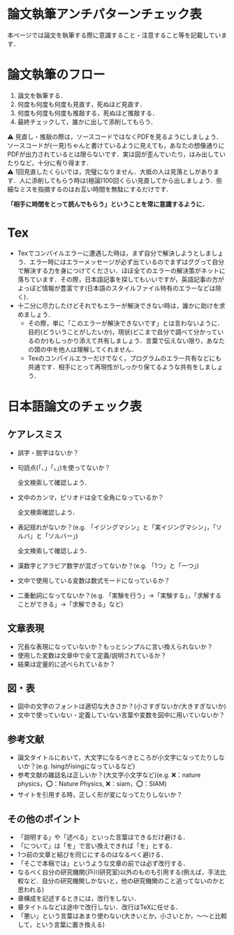 # 論文執筆アンチパターンチェック表

本ページでは論文を執筆する際に意識すること・注意すること等を記載しています．

# 論文執筆のフロー

1. 論文を執筆する．
2. 何度も何度も何度も見直す，死ぬほど見直す．
3. 何度も何度も何度も推敲する，死ぬほど推敲する．
4. 最終チェックして，誰かに出して添削してもらう．

<aside>
⚠️ 見直し・推敲の際は，ソースコードではなくPDFを見るようにしましょう．ソースコードが(一見)ちゃんと書けているように見えても，あなたの想像通りにPDFが出力されているとは限らないです．実は図が歪んでいたり，はみ出していたりなど，十分に有り得ます．

</aside>

<aside>
⚠️ 1回見直したくらいでは，完璧になりません．大抵の人は見落としがあります．人に添削してもらう時は(極論)100回くらい見直してから出しましょう．些細なミスを指摘するのはお互い時間を無駄にするだけです．

**「相手に時間をとって読んでもらう」ということを常に意識するように．**

</aside>

# Tex

- Texでコンパイルエラーに遭遇した時は，まず自分で解決しようとしましょう．エラー時にはエラーメッセージが必ず出ているのでまずはググって自分で解決する力を身につけてください．ほぼ全てのエラーの解決策がネットに落ちています．その際，日本語記事を探してもいいですが，英語記事の方がよっぽど情報が豊富です(日本語のスタイルファイル特有のエラーなどは除く)．
- 十二分に尽力したけどそれでもエラーが解決できない時は，誰かに助けを求めましょう．
    - その際，単に「このエラーが解決できないです」とは言わないように．目的(どういうことがしたいか)，現状(どこまで自分で調べて分かっているのか)もしっかり添えて共有しましょう．言葉で伝えない限り，あなたの頭の中を他人は理解してくれません．
    - Texのコンパイルエラーだけでなく，プログラムのエラー共有などにも共通です．相手にとって再現性がしっかり保てるような共有をしましょう．

# 日本語論文のチェック表

## ケアレスミス

- 誤字・脱字はないか？
- 句読点(「、」「。」)を使ってないか？
    
    全文検索して確認しよう．
    
- 文中のカンマ，ピリオドは全て全角になっているか？
    
    全文検索確認しよう．
    
- 表記揺れがないか？(e.g. 「イジングマシン」と「実イジングマシン」，「ソルバ」と「ソルバー」)
    
    全文検索して確認しよう．
    
- 漢数字とアラビア数字が混ざってないか？(e.g. 「1つ」と「一つ」)
- 文中で使用している変数は数式モードになっているか？
- 二重動詞になってないか？(e.g. 「実験を行う」→「実験する」，「求解することができる」→「求解できる」など)

## 文章表現

- 冗長な表現になっていないか？もっとシンプルに言い換えられないか？
- 使用した変数は文章中で全て定義/説明されているか？
- 結果は定量的に述べられているか？

## 図・表

- 図中の文字のフォントは適切な大きさか？(小さすぎないか/大きすぎないか)
- 文中で使っていない・定義していない言葉や変数を図中に用いていないか？

## 参考文献

- 論文タイトルにおいて，大文字になるべきところが小文字になってたりしないか？(e.g. Isingがisingになっているなど)
- 参考文献の雑誌名は正しいか？(大文字小文字など)(e.g. ❌：nature physics，⭕️：Nature Physics, ❌：siam，⭕️：SIAM)
- サイトを引用する時，正しく形が変になってたりしないか？

## その他のポイント

- 「説明する」や「述べる」といった言葉はできるだけ避ける．
- 「について」は「を」で言い換えできれば「を」とする．
- 1つ前の文章と結びを同じにするのはなるべく避ける．
- 「そこで本稿では」というような文章の前では必ず改行する．
- なるべく自分の研究機関(戸川研究室)以外のものも引用する(例えば，手法比較など．自分の研究機関しかないと，他の研究機関のこと追ってないのかと思われる)
- 章構成を記述するときには，改行をしない．
- 章タイトルなどは途中で改行しない．改行はTeXに任せる．
- 「悪い」という言葉はあまり使わない(大きいとか，小さいとか，〜〜と比較して，という言葉に置き換える)
